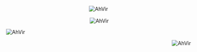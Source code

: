 <!-- ## Hi there 👋 -->

<!--
**AhVir/AhVir** is a ✨ _special_ ✨ repository because its `README.md` (this file) appears on your GitHub profile.

Here are some ideas to get you started:

- 🔭 I’m currently working on ...
- 🌱 I’m currently learning ...
- 👯 I’m looking to collaborate on ...
- 🤔 I’m looking for help with ...
- 💬 Ask me about ...
- 📫 How to reach me: ...
- 😄 Pronouns: ...
- ⚡ Fun fact: ...
-->

<p align="center"><img align="center" src="https://github-readme-stats-sigma-five.vercel.app/api/top-langs?username=AhVir&show_icons=true&locale=en&layout=compact" alt="AhVir" /></p>

<p align="center">&nbsp;<img align="center" src="https://github-readme-stats-sigma-five.vercel.app/api?username=AhVir&show_icons=true&locale=en" alt="AhVir" /></p>

<!-- <p align="center"><img align="center" src="https://github-readme-streak-stats.herokuapp.com/?user=AhVir&" alt="AhVir" /></p>
-->

<!-- CODEFORCES -->
<p align="left">&nbsp;<img align="left" src="https://codeforces-readme-stats.vercel.app/api/card?username=AhVir" alt="AhVir" /></p>
<!-- LEETCODE -->
<p align="right">&nbsp;<img align="right" src="https://leetcard.jacoblin.cool/AhVir?ext=heatmap" alt="AhVir" /></p>
